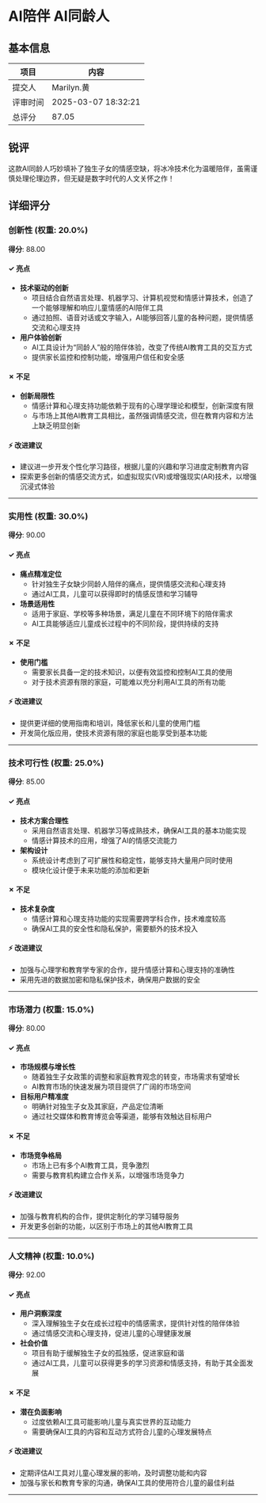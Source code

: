 # AI陪伴 AI同龄人

## 基本信息

| 项目 | 内容 |
|------|------|
| 提交人 | Marilyn.黄 |
| 评审时间 | 2025-03-07 18:32:21 |
| 总评分 | 87.05 |

## 锐评

这款AI同龄人巧妙填补了独生子女的情感空缺，将冰冷技术化为温暖陪伴，虽需谨慎处理伦理边界，但无疑是数字时代的人文关怀之作！

## 详细评分

### 创新性 (权重: 20.0%)

**得分**: 88.00

#### ✓ 亮点

* **技术驱动的创新**
  * 项目结合自然语言处理、机器学习、计算机视觉和情感计算技术，创造了一个能够理解和响应儿童情感的AI陪伴工具
  * 通过拍照、语音对话或文字输入，AI能够回答儿童的各种问题，提供情感交流和心理支持
* **用户体验创新**
  * AI工具设计为“同龄人”般的陪伴体验，改变了传统AI教育工具的交互方式
  * 提供家长监控和控制功能，增强用户信任和安全感

#### ✗ 不足

* **创新局限性**
  * 情感计算和心理支持功能依赖于现有的心理学理论和模型，创新深度有限
  * 与市场上其他AI教育工具相比，虽然强调情感交流，但在教育内容和方法上缺乏明显创新

#### ⚡ 改进建议

* 建议进一步开发个性化学习路径，根据儿童的兴趣和学习进度定制教育内容
* 探索更多创新的情感交流方式，如虚拟现实(VR)或增强现实(AR)技术，以增强沉浸式体验

---

### 实用性 (权重: 30.0%)

**得分**: 90.00

#### ✓ 亮点

* **痛点精准定位**
  * 针对独生子女缺少同龄人陪伴的痛点，提供情感交流和心理支持
  * 通过AI工具，儿童可以获得即时的情感反馈和学习辅导
* **场景适用性**
  * 适用于家庭、学校等多种场景，满足儿童在不同环境下的陪伴需求
  * AI工具能够适应儿童成长过程中的不同阶段，提供持续的支持

#### ✗ 不足

* **使用门槛**
  * 需要家长具备一定的技术知识，以便有效监控和控制AI工具的使用
  * 对于技术资源有限的家庭，可能难以充分利用AI工具的所有功能

#### ⚡ 改进建议

* 提供更详细的使用指南和培训，降低家长和儿童的使用门槛
* 开发简化版应用，使技术资源有限的家庭也能享受到基本功能

---

### 技术可行性 (权重: 25.0%)

**得分**: 85.00

#### ✓ 亮点

* **技术方案合理性**
  * 采用自然语言处理、机器学习等成熟技术，确保AI工具的基本功能实现
  * 情感计算技术的应用，增强了AI的情感交流能力
* **架构设计**
  * 系统设计考虑到了可扩展性和稳定性，能够支持大量用户同时使用
  * 模块化设计便于未来功能的添加和更新

#### ✗ 不足

* **技术复杂度**
  * 情感计算和心理支持功能的实现需要跨学科合作，技术难度较高
  * 确保AI工具的安全性和隐私保护，需要额外的技术投入

#### ⚡ 改进建议

* 加强与心理学和教育学专家的合作，提升情感计算和心理支持的准确性
* 采用先进的数据加密和隐私保护技术，确保用户数据的安全

---

### 市场潜力 (权重: 15.0%)

**得分**: 80.00

#### ✓ 亮点

* **市场规模与增长性**
  * 随着独生子女政策的调整和家庭教育观念的转变，市场需求有望增长
  * AI教育市场的快速发展为项目提供了广阔的市场空间
* **目标用户精准度**
  * 明确针对独生子女及其家庭，产品定位清晰
  * 通过社交媒体和教育博览会等渠道，能够有效触达目标用户

#### ✗ 不足

* **市场竞争格局**
  * 市场上已有多个AI教育工具，竞争激烈
  * 需要与教育机构建立合作关系，以增强市场竞争力

#### ⚡ 改进建议

* 加强与教育机构的合作，提供定制化的学习辅导服务
* 开发更多创新的功能，以区别于市场上的其他AI教育工具

---

### 人文精神 (权重: 10.0%)

**得分**: 92.00

#### ✓ 亮点

* **用户洞察深度**
  * 深入理解独生子女在成长过程中的情感需求，提供针对性的陪伴体验
  * 通过情感交流和心理支持，促进儿童的心理健康发展
* **社会价值**
  * 项目有助于缓解独生子女的孤独感，促进家庭和谐
  * 通过AI工具，儿童可以获得更多的学习资源和情感支持，有助于其全面发展

#### ✗ 不足

* **潜在负面影响**
  * 过度依赖AI工具可能影响儿童与真实世界的互动能力
  * 需要确保AI工具的内容和互动方式符合儿童的心理发展特点

#### ⚡ 改进建议

* 定期评估AI工具对儿童心理发展的影响，及时调整功能和内容
* 加强与家长和教育专家的沟通，确保AI工具的使用符合儿童的最佳利益

---

